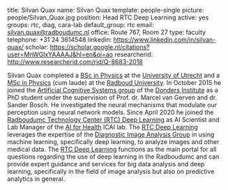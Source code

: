 title: Silvan Quax
name: Silvan Quax
template: people-single
picture: people/Silvan_Quax.jpg
position: Head RTC Deep Learning
active: yes
groups: rtc, diag, cara-lab
default_group: rtc
email: silvan.quax@radboudumc.nl
office: Route 767, Room 27
type: faculty
telephone: +31 24 3614548
linkedin: https://www.linkedin.com/in/silvan-quax/
scholar: https://scholar.google.nl/citations?user=MnWGlxYAAAAJ&hl=en&oi=ao
researcherid: http://www.researcherid.com/rid/Q-8683-2018

Silvan Quax completed a [BSc in Physics](https://www.uu.nl/en/organisation/department-of-physics/education/bachelors-programme) at the [University of Utrecht](https://www.uu.nl/en) and a [MSc in Physics](https://www.ru.nl/english/education/masters/physics-and-astronomy/) (cum laude) at the [Radboud University](https://www.ru.nl/). In October 2015 he joined the [Artificial Cognitive Systems group](http://artcogsys.com/) of the [Donders Institute](https://www.ru.nl/donders/) as a PhD student under the  supervision of Prof. dr. Marcel van Gerven and dr. Sander Bosch. He investigated the neural mechanisms that modulate our perception using neural network models. Since April 2020 he joined the [Radboudumc Technology Center (RTC) Deep Learning](https://rtc.diagnijmegen.nl/) as AI Scientist and Lab Manager of the [AI for Health](https://www.ai-for-health.nl/) ICAI lab. The [RTC Deep Learning](https://rtc.diagnijmegen.nl/) leverages the expertise of the [Diagnostic Image Analysis Group](http://www.diagnijmegen.nl/) in using machine learning, specifically deep learning, to analyze images and other medical data. The [RTC Deep Learning](https://rtc.diagnijmegen.nl/) functions as the main portal for all questions regarding the use of deep learning in the Radboudumc and can provide expert guidance and services for big data analysis and deep learning, specifically in the field of image analysis but also on predictive analytics in general.
